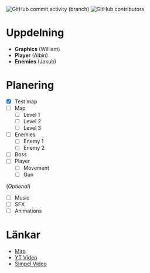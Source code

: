 ![GitHub commit activity (branch)](https://img.shields.io/github/commit-activity/t/WilleGyr/Project-Intro-Ingenjorsarbete?label=Total%20Commits&color=orange) ![GitHub contributors](https://img.shields.io/github/contributors/WilleGyr/Project-Intro-Ingenjorsarbete)


# Uppdelning
- **Graphics** (William)
- **Player** (Albin)
- **Enemies** (Jakub)

# Planering
- [x] Test map
- [ ] Map
  - [ ] Level 1
  - [ ] Level 2
  - [ ] Level 3
- [ ] Enemies
  - [ ] Enemy 1
  - [ ] Enemy 2
- [ ] Boss
- [ ] Player
  - [ ] Movement
  - [ ] Gun

(_Optional_)
  - [ ] Music
  - [ ] SFX
  - [ ] Animations

# Länkar
- [Miro](https://miro.com/app/board/uXjVNUztPuM=/)
- [YT Video](https://www.youtube.com/watch?v=2gABYM5M0ww&t=4234s)
- [Simpel Video](https://www.youtube.com/playlist?list=PLjcN1EyupaQnHM1I9SmiXfbT6aG4ezUvu)
